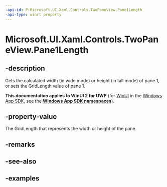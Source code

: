 ```yaml
---
-api-id: P:Microsoft.UI.Xaml.Controls.TwoPaneView.Pane1Length
-api-type: winrt property
---
```


<!-- Property syntax.
public GridLength Pane1Length { get;  set; }
-->

# Microsoft.UI.Xaml.Controls.TwoPaneView.Pane1Length

## -description

Gets the calculated width (in wide mode) or height (in tall mode) of pane 1, or sets the GridLength value of pane 1.

**This documentation applies to WinUI 2 for UWP** (for [WinUI](/windows/apps/winui/winui3/) in the [Windows App SDK](/windows/apps/windows-app-sdk/), see the **[Windows App SDK namespaces](/windows/windows-app-sdk/api/winrt/)**).

## -property-value

The GridLength that represents the width or height of the pane.

## -remarks

## -see-also

## -examples

